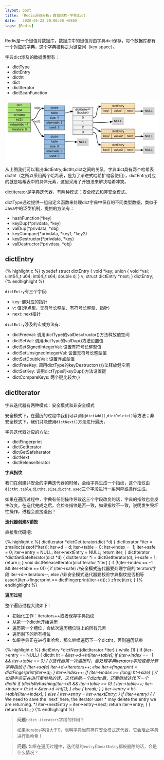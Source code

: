```yaml
---
layout: post
title: 「Redis源码分析」数据结构-字典dict
date:   2020-05-23 20:00:00 +0800
tags: [Redis]
---
```


Redis是一个键值对数据库，数据库中的键值对由字典dict保存，每个数据库都有一个对应的字典，这个字典被称之为键空间（key space）。

字典dict涉及的数据类型有：

- dictType
- dictEntry
- dictht
- dict
- dictIterator
- dictScanFunction

![](/static/image/202005/dict.png)

从上图我们可以看出dictEntry,dictht,dict之间的关系，字典dict具有两个哈希表dictht（之所以采用两个哈希表，是为了渐进式哈希扩缩容使用），dictEntry对应的就是哈希表中的具体元素，这里采用了开链法来解决哈希冲突。

dictIterator是字典迭代器，有两种模式：安全模式和非安全模式。

dictType通过提供一组自定义函数来处理dict字典中保存的不同类型数据，类似于Java中的泛型机制，提供的方法有：

- hashFunction(*key)
- keyDup(*privdata, *key)
- valDup(*privdata, *obj)
- keyCompare(*privdata, *key1, *key2)
- keyDestructor(*privdata, *key)
- valDestructor(*privdata, *obj)

## dictEntry

{% highlight c %}
typedef struct dictEntry {
    void *key;
    union {
        void *val;
        uint64_t u64;
        int64_t s64;
        double d;
    } v;
    struct dictEntry *next;
} dictEntry;
{% endhighlight %}

`dictEntry`有三个字段:

- key: 健对应的指针
- v: 值(浮点型、无符号长整型、有符号长整型、指针)
- next: next指针

`dictEntry`涉及的宏或方法有:

- dictFreeVal: 调用dictType的valDesctructor()方法释放值空间
- dictSetVal: 调用dictType的valDup()方法设置值
- dictSetSignedIntegerVal: 设置有符号长整型值
- dictSetUnsignedIntegerVal: 设置无符号长整型值
- dictSetDoubleVal: 设置浮点型值
- dictFreeKey: 调用dictType的keyDestructor()方法释放健空间
- dictSetKey: 调用dictType的keyDup()方法设置键
- dictCompareKeys: 两个键比较大小

## dictIterator

字典迭代器有两种模式：安全模式和非安全模式

安全模式下，在遍历的过程中我们可以调用`dictAdd()`,`dictDelete()`等方法；非安全模式下，我们只能使用`dictNext()`方法进行遍历。

字典迭代器对应的方法:

- dictFingerprint
- dictGetIterator
- dictGetSafeIterator
- dictNext
- dictReleaseIterator

**字典指纹**

我们在创建非安全的字典迭代器的时候，会给字典生成一个指纹，这个指纹由`dictht.table`,`dictht.size`,`dictht.used`三个字段进行一系列异或操作生成。

如果在遍历过程中，字典有任何操作导致这三个字段改变的话，字典的指纹也会发生改变。在迭代完成之后，会检查指纹是否一致，如果指纹不一致，说明发生毁坏性操作，进程会直接退出！

**迭代器创建&销毁**

直接看代码吧:

{% highlight c %}
dictIterator *dictGetIterator(dict *d)
{
    dictIterator *iter = zmalloc(sizeof(*iter));
    iter->d = d;
    iter->table = 0;
    iter->index = -1;
    iter->safe = 0;
    iter->entry = NULL;
    iter->nextEntry = NULL;
    return iter;
}
dictIterator *dictGetSafeIterator(dict *d) {
    dictIterator *i = dictGetIterator(d);
    i->safe = 1;
    return i;
}
void dictReleaseIterator(dictIterator *iter)
{
    if (!(iter->index == -1 && iter->table == 0)) {
        if (iter->safe) //安全模式迭代器要处理字段的iterators字段
            iter->d->iterators--;
        else //非安全模式迭代器要校验字典指纹是否相等
            assert(iter->fingerprint == dictFingerprint(iter->d));
    }
    zfree(iter);
}
{% endhighlight %}

**遍历过程**

整个遍历过程大致如下：

- 初始化工作：iterators++或者保存字典指纹
- 从第一个dictht开始遍历
- 遍历第一个槽位，会依次遍历槽位链上的所有元素
- 遍历剩下的所有槽位
- 如果字典正在进行重哈希，那么继续遍历下一个dictht，否则遍历结束


{% highlight c %}
dictEntry *dictNext(dictIterator *iter)
{
    while (1) {
        if (iter->entry == NULL) {
            dictht *ht = &iter->d->ht[iter->table];
            if (iter->index == -1 && iter->table == 0) {
                //迭代器第一次遍历时，要处理字典iterators字段或者计算字典指纹
                if (iter->safe)
                    iter->d->iterators++;
                else
                    iter->fingerprint = dictFingerprint(iter->d);
            }
            iter->index++;
            if (iter->index >= (long) ht->size) {
                //如果字典正在进行重哈希的话，迭代完第一个dictht后，还要继续迭代下一个dictht
                if (dictIsRehashing(iter->d) && iter->table == 0) {
                    iter->table++;
                    iter->index = 0;
                    ht = &iter->d->ht[1];
                } else {
                    break;
                }
            }
            iter->entry = ht->table[iter->index];
        } else {
            iter->entry = iter->nextEntry;
        }
        if (iter->entry) {
            /* We need to save the 'next' here, the iterator user
             * may delete the entry we are returning. */
            iter->nextEntry = iter->entry->next;
            return iter->entry;
        }
    }
    return NULL;
}
{% endhighlight %}

> **问题:** `dict.iterators`字段的作用？
>
> 如果iteratos字段大于0，表明字典当前存在安全模式迭代器，它会阻止字典进行重哈希！

> **问题:** 如果在遍历过程中，迭代器的`entry`和`nextEntry`都被删除的话，会是什么情况？


